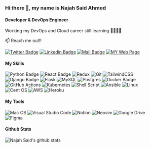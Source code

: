 ### Hi there 👋, my name is Najah Said Ahmed
####  Developer & DevOps Engineer
Working my DevOps and Cloud career still learning 👊👊👊👊

:mailbox: Reach me out!!

[![Twitter Badge](	https://img.shields.io/badge/Twitter-1DA1F2?style=for-the-badge&logo=twitter&logoColor=white)](http://twitter.com/NajjahSaid) 
[![Linkedin Badge](https://img.shields.io/badge/LinkedIn-0077B5?style=for-the-badge&logo=linkedin&logoColor=white)](https://www.linkedin.com/in/najah-said-ahmed/)
[![Mail Badge](https://img.shields.io/badge/Gmail-D14836?style=for-the-badge&logo=gmail&logoColor=white)](mailto:najahsaid.pro@gmail.com)
[![MY Web Page](https://img.shields.io/badge/Najaaah-black?style=for-the-badge&logo=www&logoColor=white)](https://dev.page/najah_said)




#### My Skills

<!-- TODO: Make technologies links takes you to repositories -->
<!-- ![Python](https://img.shields.io/badge/python-3670A0?style=for-the-badge&logo=python&logoColor=ffdd54) -->

![Python Badge](	https://img.shields.io/badge/Python-14354C?style=for-the-badge&logo=python&logoColor=white)
![React Badge]( https://img.shields.io/badge/React-20232A?style=for-the-badge&logo=react&logoColor=61DAFB)
![Redux](https://img.shields.io/badge/redux-%23593d88.svg?style=for-the-badge&logo=redux&logoColor=white)
![Git](https://img.shields.io/badge/git-%23F05033.svg?style=for-the-badge&logo=git&logoColor=white)
![TailwindCSS](https://img.shields.io/badge/tailwindcss-%2338B2AC.svg?style=for-the-badge&logo=tailwind-css&logoColor=white)
![Django Badge](https://img.shields.io/badge/Django-092E20?style=for-the-badge&logo=django&logoColor=white)
![Flask](https://img.shields.io/badge/flask-%23000.svg?style=for-the-badge&logo=flask&logoColor=white)
![MySQL](https://img.shields.io/badge/mysql-%2300f.svg?style=for-the-badge&logo=mysql&logoColor=white)
![Postgres](https://img.shields.io/badge/postgres-%23316192.svg?style=for-the-badge&logo=postgresql&logoColor=white)
![Docker Badge](https://img.shields.io/badge/-Docker-007acc?style=for-the-badge&labelColor=black&logo=docker&logoColor=007acc)
![GitHub Actions](https://img.shields.io/badge/github%20actions-%232671E5.svg?style=for-the-badge&logo=githubactions&logoColor=white)
![Kubernetes](https://img.shields.io/badge/kubernetes-%23326ce5.svg?style=for-the-badge&logo=kubernetes&logoColor=white)
![Shell Script](https://img.shields.io/badge/shell_script-%23121011.svg?style=for-the-badge&logo=gnu-bash&logoColor=white)
![Ansible](https://img.shields.io/badge/ansible-%231A1918.svg?style=for-the-badge&logo=ansible&logoColor=white)
![Linux](https://img.shields.io/badge/Linux-FCC624?style=for-the-badge&logo=linux&logoColor=black)
![Cent OS](https://img.shields.io/badge/cent%20os-002260?style=for-the-badge&logo=centos&logoColor=F0F0F0)
![AWS](https://img.shields.io/badge/AWS-%23FF9900.svg?style=for-the-badge&logo=amazon-aws&logoColor=black)
![Heroku](https://img.shields.io/badge/heroku-%23430098.svg?style=for-the-badge&logo=heroku&logoColor=white)


#### My Tools
![Mac OS](https://img.shields.io/badge/mac%20os-000000?style=for-the-badge&logo=macos&logoColor=F0F0F0)
![Visual Studio Code](https://img.shields.io/badge/Visual%20Studio%20Code-0078d7.svg?style=for-the-badge&logo=visual-studio-code&logoColor=white)
![Notion](https://img.shields.io/badge/Notion-%23000000.svg?style=for-the-badge&logo=notion&logoColor=white)
![Neovim](https://img.shields.io/badge/NeoVim-%2357A143.svg?&style=for-the-badge&logo=neovim&logoColor=white)
![Google Drive](https://img.shields.io/badge/Google%20Drive-4285F4?style=for-the-badge&logo=googledrive&logoColor=white)
![Figma](https://img.shields.io/badge/figma-%230047B3.svg?style=for-the-badge&logo=figma&logoColor=red)

#### Github Stats
![Najah Said's github stats](https://github-readme-stats.vercel.app/api?username=najah-ahmed&show_icons=true&theme=highcontrast&hide=contribs,prs)
